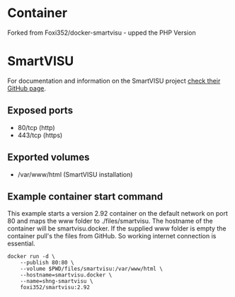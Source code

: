 # Container
Forked from Foxi352/docker-smartvisu - upped the PHP Version

# SmartVISU
For documentation and information on the SmartVISU project [check their GitHub page](https://github.com/Martin-Gleiss/smartvisu).

## Exposed ports
* 80/tcp (http)
* 443/tcp	(https)

## Exported volumes
* /var/www/html (SmartVISU installation)

## Example container start command
This example starts a version 2.92 container on the default network on port 80 and maps the www folder to ./files/smartvisu. The hostname of the container will be smartvisu.docker. If the supplied www folder is empty the container pull's the files from GitHub. So working internet connection is essential.

    docker run -d \
    	--publish 80:80 \
    	--volume $PWD/files/smartvisu:/var/www/html \
    	--hostname=smartvisu.docker \
    	--name=shng-smartvisu \
    	foxi352/smartvisu:2.92
